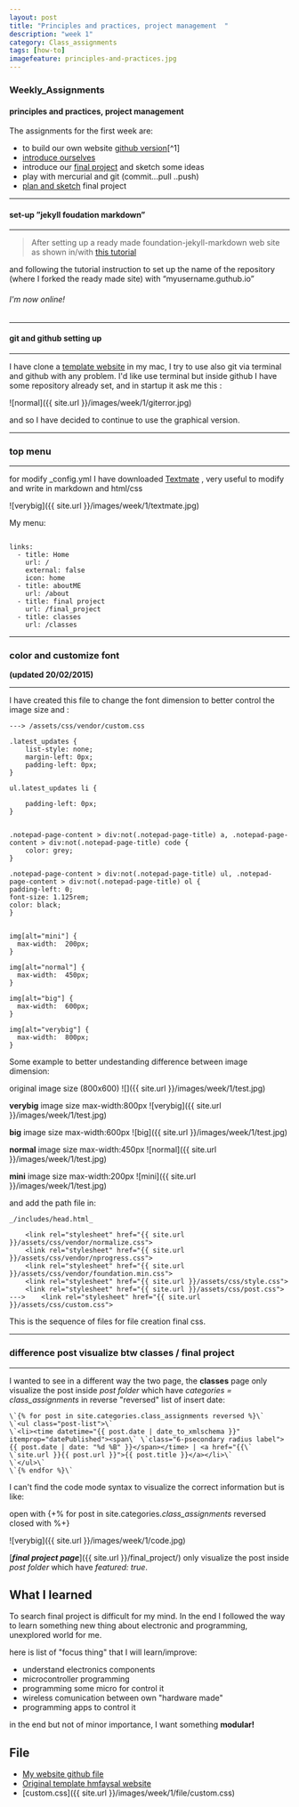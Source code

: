 ```yaml
---
layout: post
title: "Principles and practices, project management  "
description: "week 1"
category: Class_assignments
tags: [how-to]
imagefeature: principles-and-practices.jpg
---
```




### Weekly_Assignments 

#### principles and practices, project management

The assignments for the first week are:

- to build our own website [github version](http://ifala.github.io)[^1]
- [introduce ourselves]({{site.baseurl}}/about/)
- introduce our [final project]({{site.baseurl}}/final_project/) and sketch some ideas
- play with mercurial and git (commit...pull ..push)
- [plan and sketch]({{site.baseurl}}/finalproject/schedule/) final project 

****

#### set-up ”jekyll foudation markdown”

****


> After setting up a ready made foundation-jekyll-markdown web site as shown in/with [this tutorial](http://www.smashingmagazine.com/2014/08/01/build-blog-jekyll-github-pages/)

and following the tutorial instruction to set up the name of the repository (where I forked the ready made site) with “myusername.guthub.io” 

###### I'm now online!

****

#### git and github setting up 

****

I have clone a [template website](https://github.com/hmfaysal/Notepad) in my mac, I try to use also git via terminal and github with any problem.
I'd like use terminal but inside github I have some repository already set, and in startup it ask me this :
 
![normal]({{ site.url }}/images/week/1/giterror.jpg)

and so I have decided to continue to use the graphical version.
 

****

### top menu

****

for modify _config.yml I have downloaded [Textmate](http://macromates.com/) , very useful to modify and write in markdown and html/css

![verybig]({{ site.url }}/images/week/1/textmate.jpg)

My menu:

~~~~~~~~

links:
  - title: Home
    url: /
    external: false
    icon: home
  - title: aboutME
    url: /about
  - title: final project
    url: /final_project
  - title: classes
    url: /classes

~~~~~~~~

****

### color and customize font 
**(updated 20/02/2015)**

****

I have created this file to change the font dimension to better control the image size and :

~~~~~~~~
---> /assets/css/vendor/custom.css
~~~~~~~~

~~~~~~~~
.latest_updates {
	list-style: none;
	margin-left: 0px;
	padding-left: 0px;
}

ul.latest_updates li {
	
	padding-left: 0px;
}


.notepad-page-content > div:not(.notepad-page-title) a, .notepad-page-content > div:not(.notepad-page-title) code {
	color: grey;
}

.notepad-page-content > div:not(.notepad-page-title) ul, .notepad-page-content > div:not(.notepad-page-title) ol {
padding-left: 0;
font-size: 1.125rem;
color: black;
}


img[alt="mini"] { 
  max-width:  200px; 
}

img[alt="normal"] { 
  max-width:  450px; 
}

img[alt="big"] { 
  max-width:  600px; 
}

img[alt="verybig"] { 
  max-width:  800px; 
}
~~~~~~~~

Some example to better undestanding difference between image dimension:



original image size (800x600) ![]({{ site.url }}/images/week/1/test.jpg) 

**verybig** image size max-width:800px ![verybig]({{ site.url }}/images/week/1/test.jpg) 

**big** image size max-width:600px ![big]({{ site.url }}/images/week/1/test.jpg) 

**normal** image size max-width:450px ![normal]({{ site.url }}/images/week/1/test.jpg) 

**mini** image size max-width:200px ![mini]({{ site.url }}/images/week/1/test.jpg) 

and add the path file in:

~~~~~~~~
_/includes/head.html_

    <link rel="stylesheet" href="{{ site.url }}/assets/css/vendor/normalize.css">
    <link rel="stylesheet" href="{{ site.url }}/assets/css/vendor/nprogress.css">
    <link rel="stylesheet" href="{{ site.url }}/assets/css/vendor/foundation.min.css">
    <link rel="stylesheet" href="{{ site.url }}/assets/css/style.css">
    <link rel="stylesheet" href="{{ site.url }}/assets/css/post.css">
--->    <link rel="stylesheet" href="{{ site.url }}/assets/css/custom.css">
~~~~~~~~
This is the sequence of files for file creation final css.

****

### difference post visualize btw classes / final project

****

I wanted to see in a different way the two page, the **classes** page only visualize the post inside _post folder_ which have *categories = class_assignments* in reverse "reversed" list of insert date:


~~~~~~~~
\`{% for post in site.categories.class_assignments reversed %}\`
\`<ul class="post-list">\`
\`<li><time datetime="{{ post.date | date_to_xmlschema }}" itemprop="datePublished"><span\` \`class="6-psecondary radius label">{{ post.date | date: "%d %B" }}</span></time> | <a href="{{\` \`site.url }}{{ post.url }}">{{ post.title }}</a></li>\`
\`</ul>\`
\`{% endfor %}\`
~~~~~~~~

I can't find the code mode syntax to visualize the correct information but is like:

open with {+% for post in site.categories.*class_assignments* reversed closed with %+}

![verybig]({{ site.url }}/images/week/1/code.jpg)

[***final project page***]({{ site.url }}/final_project/) only visualize the post inside _post folder_ which have *featured: true*. 

	

## What I learned

To search final project is difficult for my mind. 
In the end I followed the way to learn something new thing about electronic and programming, unexplored world for me.

here is list of "focus thing" that I will learn/improve:

+ understand electronics components
+ microcontroller programming 
+ programming some micro for control it
+ wireless comunication between own "hardware made"
+ programming apps to control it

in the end but not of minor importance, I want something **modular!**

## File

- [My website github file](https://github.com/ifala/ifala.github.io)
- [Original template hmfaysal website](https://github.com/hmfaysal/Notepad)
- [custom.css]({{ site.url }}/images/week/1/file/custom.css)

